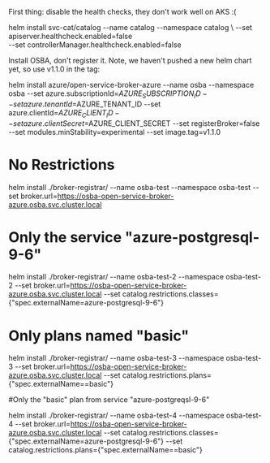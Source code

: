 First thing: disable the health checks, they don't work well on AKS :(


helm install svc-cat/catalog --name catalog --namespace catalog \ 
--set apiserver.healthcheck.enabled=false \
--set controllerManager.healthcheck.enabled=false 


Install OSBA, don't register it. Note, we haven't pushed a new helm chart yet, so use v1.1.0 in the tag:

helm install azure/open-service-broker-azure --name osba --namespace osba   --set azure.subscriptionId=$AZURE_SUBSCRIPTION_ID   --set azure.tenantId=$AZURE_TENANT_ID   --set azure.clientId=$AZURE_CLIENT_ID   --set azure.clientSecret=$AZURE_CLIENT_SECRET   --set registerBroker=false --set modules.minStability=experimental --set image.tag=v1.1.0


# No Restrictions

helm install ./broker-registrar/ --name osba-test --namespace osba-test --set broker.url=https://osba-open-service-broker-azure.osba.svc.cluster.local


# Only the service "azure-postgresql-9-6"

helm install ./broker-registrar/ --name osba-test-2 --namespace osba-test-2 --set broker.url=https://osba-open-service-broker-azure.osba.svc.cluster.local --set catalog.restrictions.classes={"spec.externalName=azure-postgresql-9-6"}

# Only plans named "basic"
helm install ./broker-registrar/ --name osba-test-3 --namespace osba-test-3 --set broker.url=https://osba-open-service-broker-azure.osba.svc.cluster.local --set catalog.restrictions.plans={"spec.externalName==basic"}


#Only the "basic" plan from service "azure-postgreqsl-9-6"

helm install ./broker-registrar/ --name osba-test-4 --namespace osba-test-4 --set broker.url=https://osba-open-service-broker-azure.osba.svc.cluster.local --set catalog.restrictions.classes={"spec.externalName=azure-postgresql-9-6"} --set catalog.restrictions.plans={"spec.externalName==basic"}


